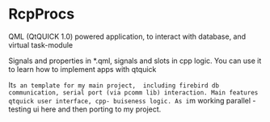RcpProcs
========

QML (QtQUICK 1.0) powered application, to interact with database, and virtual task-module

Signals and properties in *.qml, signals and slots in cpp logic.
You can use it to learn how to implement apps with qtquick

It`s an template for my main project, 
  including firebird db communication, serial port (via pcomm lib) interaction.
Main features qtquick user interface, cpp- buiseness logic.
As i`m working parallel - testing ui here and then porting to my project.
